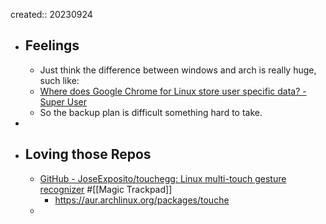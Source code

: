 created:: 20230924
- ## Feelings
  - Just think the difference between windows and arch is really huge, such like:
  - [Where does Google Chrome for Linux store user specific data? - Super User](https://superuser.com/questions/52428/where-does-google-chrome-for-linux-store-user-specific-data)
  - So the backup plan is difficult something hard to take.
-
- ## Loving those Repos
  - [GitHub - JoseExposito/touchegg: Linux multi-touch gesture recognizer](https://github.com/JoseExposito/touchegg#keyboard-shortcut-send_keys) #[[Magic Trackpad]]
    - https://aur.archlinux.org/packages/touche
  -